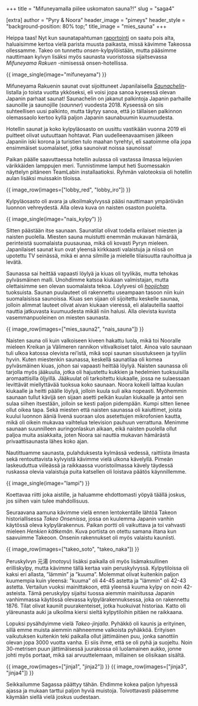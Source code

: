 +++
title = "Mifuneyamalla piilee uskomaton sauna?!"
slug = "saga4"

[extra]
author = "Pyry & Noora"
header_image = "pimeys"
header_style = "background-position: 80% top;"
title_image = "mies_sauna"
+++

Heippa taas! Nyt kun saunatapahtuman [raportointi](@/2020-12-14-saga3/index.fi.md)
on saatu pois alta, haluaisimme
kertoa vielä parista muusta paikasta, missä kävimme Takeossa ollessamme. Takeo
on tunnettu *onsen*-kylpylöistään, mutta pääsimme nauttimaan kylvyn lisäksi myös
saunasta vuoristossa sijaitsevassa *Mifuneyama Rakuen* -nimisessä onsen-hotellissa.

<!-- more -->

{{ image_single(image="mifuneyama") }}

Mifuneyama Rakuenin saunat ovat sijoittuneet Japanilaisella
[*Saunachelin*](https://www.saunachelin.com)-listalla jo toista vuotta ykköseksi,
eli voisi jopa sanoa kyseessä olevan Japanin parhaat saunat! Saunachelin on
jakanut palkintoja Japanin parhaille saunoille ja saunojille (*saunner*) vuodesta
2018. Kyseessä on siis suhteellisen uusi palkinto, mutta täytyy sanoa, että jo
tällaisen palkinnon olemassaolo kertoo kyllä paljon Japanin saunabuumin kuumuudesta.

Hotellin saunat ja koko kylpyläosasto on uusittu vastikään vuonna 2019 eli
puitteet olivat uutuuttaan hohtavat. Pian uudelleenavaamisen jälkeen Japaniin
iski korona ja turistien tulo maahan tyrehtyi, eli saatoimme olla jopa
ensimmäiset suomalaiset, jotka saunoivat noissa saunoissa!

Paikan päälle saavuttaessa hotellin aulassa oli vastassa ilmassa leijuvien
värikkäiden lamppujen meri. Tunnistimme lamput heti Suomessakin näyttelyn
pitäneen TeamLabin installaatioksi. Ryhmän valoteoksia oli hotellin aulan
lisäksi muissakin tiloissa.

{{ image_row(images=["lobby_red", "lobby_iro"]) }}

Kylpyläosasto oli avara ja ulkoilmakylvyssä pääsi nauttimaan ympäröivän luonnon
vehreydestä. Alla oleva kuva on naisten osaston puolelta.

{{ image_single(image="nais_kylpy") }}

Sitten päästään itse saunaan. Saunatilat olivat todella erilaiset miesten ja
naisten puolella. Miesten sauna muistutti enemmän mukavan hämärää, perinteistä
suomalaista puusaunaa, mikä oli kovasti Pyryn mieleen. Japanilaiset saunat kun
ovat yleensä kirkkaasti valaistuja ja niissä on upotettu TV seinässä, mikä ei
anna silmille ja mielelle tilaisuutta rauhoittua ja levätä.

Saunassa sai heittää vapaasti löylyä ja kiuas oli tyylikäs, mutta tehokas
pylväsmäinen malli. Unohdimme katsoa kiukaan valmistajan, mutta olettaisimme sen
olevan suomalaista tekoa. Löylyvesi oli
[*hoojichan*](https://fi.wikipedia.org/wiki/Hōjicha) tuoksuista. Saunan
puulauteet oli rakennettu useampaan tasoon niin kuin suomalaisissa saunoissa.
Kiuas sen sijaan oli sijoitettu keskelle saunaa, jolloin alimmat lauteet olivat
aivan kiukaan vieressä, eli alalauteilla saattoi nauttia jatkuvasta kuumuudesta
mikäli niin halusi. Alla olevista kuvista vasemmanpuoleinen on miesten saunasta. 

{{ image_row(images=["mies_sauna2", "nais_sauna"]) }}

Naisten sauna oli kuin valkoiseen kiveen hakattu luola, mikä toi Nooralle
mieleen Kreikan ja Välimeren rannikon vitivalkoiset talot. Ainoa valo saunaan
tuli ulkoa katossa olevista rei’istä, mikä sopi saunan sisustukseen ja tyyliin
hyvin. Kuten miestenkin saunassa, keskellä saunatilaa oli komea pylväsmäinen
kiuas, johon sai vapaasti heittää löylyä. Naisten saunassa oli tarjolla myös
jääkuulia, jotka oli hajustettu kukkien ja hedelmien tuoksuisilla aromaattisilla
öljyillä. Jääkuulat oli tarkoitettu kiukaalle, jossa ne sulaessaan levittävät
miellyttävää tuoksua koko saunaan. Noora kokeili laittaa kuulan kiukaalle ja
heitti päälle löylyä, jolloin kuula suli aika nopeasti. Myöhemmin saunaan tullut
kävijä sen sijaan asetti pelkän kuulan kiukaalle ja antoi sen sulaa siihen
itsestään, jolloin se kesti paljon pidempään. Kumpi sitten lienee ollut oikea
tapa. Sekä miesten että naisten saunassa oli kaiuttimet, joista kuului luonnon
ääniä livenä suoraan ulos asetettujen mikrofonien kautta, mikä oli oikein
mukavaa vaihtelua television pauhuun verrattuna. Menimme saunaan suunnilleen
auringonlaskun aikaan, eikä naisten puolella ollut paljoa muita asiakkaita,
joten Noora sai nauttia mukavan hämärästä privaattisaunasta lähes koko ajan.

Nautittuamme saunasta, pulahduksesta kylmässä vedessä, raittiista ilmasta sekä
rentouttavista kylvyistä kävimme vielä ulkona kävelyllä. Pimeän laskeuduttua
viileässä ja raikkaassa vuoristoilmassa kävely täydessä ruskassa olevia
valaistuja puita katsellen oli loistava päätös käynnillemme.

{{ image_single(image="lampi") }}

Koettavaa riitti joka aistille, ja haluamme ehdottomasti yöpyä täällä joskus,
jos siihen vain tulee mahdollisuus.

Seuraavana aamuna kävimme vielä ennen lentokentälle lähtöä Takeon
historiallisessa *Takeo Onsenissa*, jossa on kuulemma Japanin vanhin käytössä
oleva kylpylärakennus. Paikan portti oli vaikuttava ja toi vahvasti mieleen
*Henkien kätkemän*. Kuva portista on otettu samana iltana kun saavuimme Takeoon.
Onsenin rakennukset oli myös valaistu kauniisti.

{{ image_row(images=["takeo_soto", "takeo_naka"]) }}

Peruskylvyn 元湯 (*motoyu*) lisäksi paikalla oli myös lisämaksullinen
erilliskylpy, mutta kävimme tällä kertaa vain peruskylvyssä. Kylpytiloissa oli
kaksi eri allasta, ”lämmin” ja ”kuuma”. Molemmat olivat kuitenkin paljon
kuumempia kuin yleensä: "kuuma" oli 44-45 astetta ja "lämmin" oli 42-43 astetta.
Vertailun vuoksi mainittakoon, että yleensä kuuma kylpy on noin 42-asteista.
Tämä peruskylpy sijaitsi tuossa aiemmin mainitussa Japanin vanhimmassa käytössä
olevassa kylpylärakennuksessa, joka on rakennettu 1876. Tilat olivat kauniit
puurakenteiset, jotka huokuivat historiaa. Katto oli yläreunasta auki ja
ulkoilma kiersi sieltä kylpytiloihin pitäen ne raikkaana.

Lopuksi pysähdyimme vielä *Takeo-jinjalla*. Pyhäkkö oli kaunis ja erityinen,
sillä emme muista aiemmin nähneemme valkoista pyhäkköä. Erityisen vaikutuksen
kuitenkin teki paikalla ollut jättimäinen puu, jonka sanottiin olevan jopa 3000
vuotta vanha. Ei siis ihme, että se oli pyhä ja suojeltu. Noin 30-metrisen puun
jättimäisessä juurakossa oli luolamainen aukko, jonne johti myös portaat, mikä
sai arvuuttelemaan, millainen se olisikaan sisältä. 

{{ image_row(images=["jinja1", "jinja2"]) }}
{{ image_row(images=["jinja3", "jinja4"]) }}

Seikkailumme Sagassa päättyy tähän. Ehdimme kokea paljon lyhyessä ajassa ja
mukaan tarttui paljon hyviä muistoja. Toivottavasti pääsemme käymään siellä
vielä joskus uudestaan.
